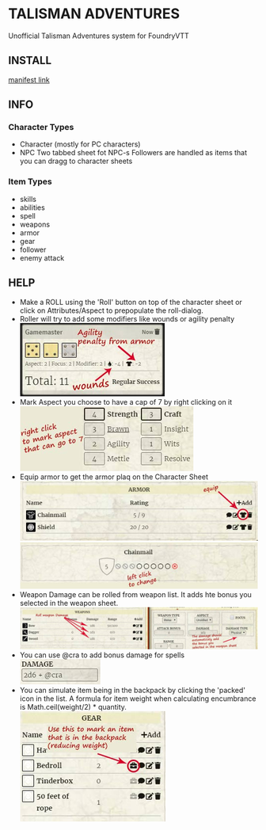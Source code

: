 # TALISMAN ADVENTURES

Unofficial Talisman Adventures system for FoundryVTT

## INSTALL

[manifest link](https://raw.githubusercontent.com/superseva/talisman/main/system.json)

## INFO

### Character Types

-   Character (mostly for PC characters)
-   NPC Two tabbed sheet fot NPC-s
    Followers are handled as items that you can dragg to character sheets

### Item Types

-   skills
-   abilities
-   spell
-   weapons
-   armor
-   gear
-   follower
-   enemy attack

## HELP

-   Make a ROLL using the 'Roll' button on top of the character sheet or click on Attributes/Aspect to prepopulate the roll-dialog.
-   Roller will try to add some modifiers like wounds or agility penalty
    ![modifiers](./help/roll-modifiers.jpg)
-   Mark Aspect you choose to have a cap of 7 by right clicking on it
    ![ascpects](./help/aspects.jpg)
-   Equip armor to get the armor plaq on the Character Sheet
    ![armor equip](./help/armor-list.jpg)
    ![armor plaq](./help/armor-plate.jpg)
-   Weapon Damage can be rolled from weapon list. It adds hte bonus you selected in the weapon sheet.
    ![weapon](./help/wpn-dmg.jpg)
-   You can use @cra to add bonus damage for spells
    ![spell](./help/dmg-cra.jpg)
-   You can simulate item being in the backpack by clicking the 'packed' icon in the list. A formula for item weight when calculating encumbrance is Math.ceil(weight/2) \* quantity.
    ![spell](./help/gear.jpg)
